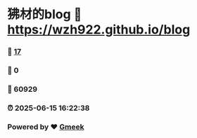 # 狒材的blog :link: https://wzh922.github.io/blog 
### :page_facing_up: [17](https://wzh922.github.io/blog/tag.html) 
### :speech_balloon: 0 
### :hibiscus: 60929 
### :alarm_clock: 2025-06-15 16:22:38 
### Powered by :heart: [Gmeek](https://github.com/Meekdai/Gmeek)
